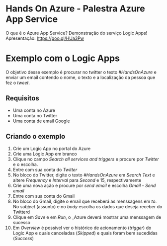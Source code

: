 # Hands On Azure - Palestra Azure App Service
O que é o Azure App Service? Demonstração do serviço Logic Apps!
Apresentação: https://goo.gl/HUa3Pw

# Exemplo com o Logic Apps
O objetivo desse exemplo é procurar no twitter o texto _#HandsOnAzure_ e enviar um email contendo o nome, o texto e a localização da pessoa que fez o _tweet_.

## Requisitos
* Uma conta no Azure
* Uma conta no Twitter
* Uma conta de email Google

## Criando o exemplo
1. Crie um Logic App no portal do Azure
2. Crie uma Logic App em branco
3. Clique no campo _Search all services and triggers_ e procure por _Twitter_ e o escolha.
4. Entre com sua conta do _Twitter_
5. No bloco do Twitter, digite o texto _#HandsOnAzure_ em _Search Text_ e altere _Frequency_ e _Interval_ para _Second_ e 15, respectivamente
6. Crie uma nova ação e procure por _send email_ e escolha _Gmail - Send email_
7. Entre com sua conta do Gmail
8. No bloco do Gmail, digite o email que receberá as menssagens em _to_. No _subject_ (assunto) e no _body_ escolha os dados que deseja receber do Twitterd
9. Clique em _Save_ e em _Run_, o _Azure deverá mostrar uma menssagem de sucesso
10. Em _Overview_ é possível ver o histórico de acionamento (_trigger_) do Logic App e quais canceladas (_Skipped_) e quais foram bem sucedidas (_Success_)